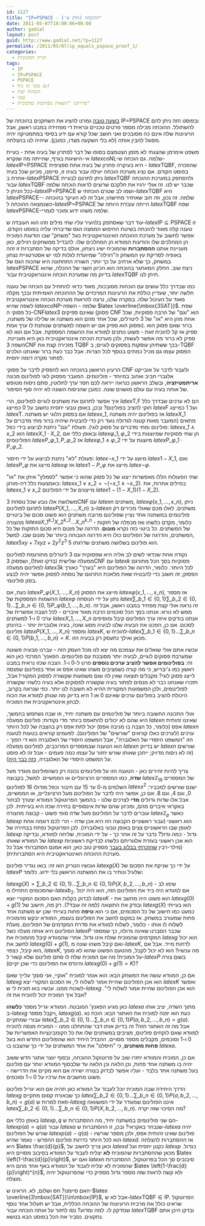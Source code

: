 ```yaml
---
id: 1127
title: "IP=PSPACE - ההוכחה (חלק א')"
date: 2011-05-07T18:09:06+00:00
author: gadial
layout: post
guid: http://www.gadial.net/?p=1127
permalink: /2011/05/07/ip_equals_pspace_proof_1/
categories:
  - תורת הסיבוכיות
tags:
  - IP
  - IP=PSPACE
  - PSPACE
  - גם טכני זה כיף!
  - הוכחות יפות
  - טכני
  - פרוייקט "תוצאות מפתיעות בסיבוכיות"
---
```

[בשעה טובה](http://www.gadial.net/?p=1074) גמרנו להציג את השחקנים בהוכחה של IP=PSPACE ובפוסט הזה ניתן להם להשתולל. ההוכחה מכילה מספר פרטים טכניים ונראית די מפחידה במבט ראשון, אבל הרעיונות שלה אינם כה מסובכים ואני חושב שכל קורא עם ידע בסיסי במתמטיקה יהיה מסוגל להבין אותה (לא בלי השקעה מצדו, כמובן). שיהיה לנו בהצלחה.

משפט אימרמן שהצגתי לא מזמן הצטמצם בסופו של דבר לפתרון של בעיה אחת - בעיית אי-הישיגות בגרף, שהייתה מה שנקרא $latex \mbox{coNL}$-שלמה. גם הוכחה ש-$latex \mbox{IP=PSPACE}$ היא בעיקרה פתרון של בעיה אחת ספציפית - $latex \mbox{TQBF}$, שהוזכרה בפוסט הקודם. אם נציג מערכת הוכחה יעילה עבור בעיה זו, סיימנו, מכיוון שכל בעיה אחרת ב-$latex \mbox{PSPACE}$ ניתן לתרגם לבעיית $latex \mbox{TQBF}$ ולהסתפק במערכת ההוכחה עבור $latex \mbox{TQBF}$ שכבר יש לנו. זה אולי ירגיז את חלקכם שרוצים לראות הוכחה שלמה ככל הניתן ל-$latex \mbox{IP=PSPACE}$ ושמו לב שטרם הוכחתי ש-$latex \mbox{TQBF}$ היא $latex \mbox{PSPACE}$-שלמה. זה נכון, וזה חוב שאחזיר מתישהו; אבל זה לא העיקר בהוכחה - כשנמצאה ההוכחה ל-$latex \mbox{IP=PSPACE}$ הייתה עובדת היותה של $latex \mbox{TQBF}$ שפה $latex \mbox{PSPACE}$-שלמה משהו ידוע ומוכר לגמרי.

עוד דבר שאסתפק בלהעיר עליו שתי מילים וזהו הוא העובדה ש-$latex \mbox{IP}\subseteq\mbox{PSPACE}$ זו טענה קלה מאוד להוכחה בשיטת החיפוש הממצה הגס שדיברתי עליה בפוסט הקודם. אפשר לחשוב על מערכת ההוכחה האינטראקטיבית כעל "משחק" שבו הודעות המוכיח הן המהלכים שלו והודעות המוודא הן המהלכים שלו. להבדיל ממשחקים רגילים, כאן מעניינת אותנו **ההסתברות** שהמוכיח ישיג ניצחון, אולם בדיקה של הסתברות זו זהה באופיה לסריקת עץ המשחק ה"רגילה" שמיועדת לגלות למי יש אסטרטגיית נצחון במשחק, כך שלא ארחיב על כך יותר; השורה התחתונה היא שהכוח הגס של $latex \mbox{PSPACE}$ ניצח שוב. החלק המאתגר בהוכחה הוא הכיוון השני של ההכלה, שהוא בדיוק מה שמערכת הוכחה אינטראקטיבית עבור $latex \mbox{TQBF}$ תיתן לנו.

כמו שבדרך כלל עושים עם הוכחות מסובכות, מאוד כדאי להתחיל עם הוכחה של טענה חלשה יותר, שעדיין כוללת את הרעיונות המרכזיים של הההוכחה האמיתית ובכך מקלה מאוד על העיכול שלה. במקרה שלנו, נרצה להראות מערכת הוכחה אינטראקטיבית לשפה שהיא $latex \mbox{coNP}$-שלמה - השפה $latex \overline{\mbox{3SAT}}$. שפת כל פסוקי ה-CNF$latex 3$ שאינם ספיקים (פסוק CNF הוא "וגם" של הרבה פסוקיות, שכל אחת מהן היא "או" של 3 ליטרלים, שכל אחד מהם הוא משתנה או שלילה של משתנה, ופסוק הוא ספיק אם יש השמה למשתנים שנותנת לו ערך אמת). ברור שאם פסוק הוא ספיק אז קל להוכיח זאת - פשוט נותנים למוודא את ההשמה המספקת. אבל אם הוא לא ספיק לא ברור מה אפשר לעשות, ולכן מערכת הוכחה אינטראקטיבית כאן היא מעניינת. השפה 3CNF מזכירה קצת את TQBF בכך ששתיהן עוסקות בפסוקים לוגיים; ב-TQBF הפסוק עצמו גם מכיל כמתים בנוסף לכל הצרות. אבל כבר כעת ברור שאנחנו הולכים לפתור מקרה דומה יחסית.

הרעיון הראשון בהוכחה הוא להפסיק לדבר על פסוקי CNF ולעבור לדבר על אובייקט אלגברי חביב ואהוב במיוחד - פולינומים. המעבר מפסוק לוגי לפולינום מכונה **אריתמטיזציה**, ובשלב הראשון כנראה ייראה לכם חסר ערך לחלוטין, סתם ניסוח מטופש של אותה בעיה עם עולם מושגים שונה. כמובן שהניסוח השונה לא יהיה סוף הסיפור.

איך אפשר לתרגם את משתנים לוגיים לפולינום, הרי $latex \mbox{T,F}$ הם לא ערכים שבדרך כלל חוקי להציב בפולינום? ובכן, באופן טבעי יחסית נחשוב על 0 כמייצג $latex \mbox{F}$ ועל 1 כמייצג $latex \mbox{T}$. אם בפסוק הלוגי יש משתנה $latex x\_{1}$, אז בפולינום יהיה משתנה $latex X\_{1}$ מתאים (המעבר מאות קטנה לגדולה נועד רק כדי להבטיח שיהיה ברור מתי מדברים על פולינום ומתי מדברים על פסוק לוגי). פעולת "וגם" ניתנת לביצוע בידי כפל: $latex x\_{1}\wedge x\_{2}$ הוא $latex X\_{1}\cdot X\_{2}$, ובאופן כללי אם $latex \varphi\_{1},\varphi\_{2}$ הן שתי פסוקיות שמיוצגות בידי הפולינומים $latex P\_{\varphi\_{1}},P\_{\varphi\_{2}}$ אז $latex \varphi\_{1}\wedge\varphi\_{2}$ מיוצגת על ידי $latex P\_{\varphi\_{1}}\cdot P\_{\varphi\_{2}}$.

פעולת "לא" ניתנת לביצוע על ידי חיסור: $latex \neg x\_{1}$ מיוצג על ידי $latex 1-X\_{1}$, ואם $latex P\_{\varphi}$ מייצג את $latex \varphi$ אז $latex 1-P\_{\varphi}$ מייצג את $latex \neg\varphi$.

שתי הפעולות הללו מאפשרות ייצוג של כל פסוק שהוא כי אפשר "לסמלץ" איתן את "או" באמצעות כלל דה-מורגן: $latex x\_{1}\vee x\_{2}=\neg\left(\neg x\_{1}\wedge\neg x\_{2}\right)$. במילים אחרות, את $latex x\_{1}\vee x\_{2}$ מייצגים על ידי הפולינום $latex 1-\left(1-X\_{1}\right)\left(1-X\_{2}\right)$.

משלושת אלו נובע שכל נוסחת 3CNF עם $latex n$ משתנים, $latex \varphi\left(x\_{1},\dots,x\_{n}\right)$, ניתן לתרגם לפולינום $latex P\left(X\_{1},\dots,X\_{n}\right)$ ב-$latex n$ משתנים. לאלו מכם שאולי מכירים רק פולינומים במשתנה אחד נציין שפולינום מרובה משתנים הוא פשוט סכום של ביטויים מהצורה $latex aX\_{1}^{k\_{1}}X\_{2}^{k\_{2}}\dots X\_{n}^{k\_{n}}$ - כלומר, מקדם כלשהו ואז מכפלה של חזקות של המשתנים. כל ביטוי כזה נקרא **מונום**. הדרגה של מונום היא סכום החזקות של כל המשתנים, והדרגה של הפולינום כולו היא הדרגה הגבוהה ביותר של מונום שבו. למשל, $latex 5xy+7xyz+2y^{2}z^{3}$ הוא פולינום בשלושה משתנים שדרגתו 5.

נקודה אחת שכדאי לשים לב אליה היא שפסוקית עם 3 ליטרלים מתורגמת לפולינום ממעלה שלישית (בדקו זאת!), ושפסוק 3CNF עם $latex k$ פסוקיות בסך הכל מתורגם לפולינום ממעלה $latex 3k$ לכל היותר. כלומר, הדרגה של הפולינום היא "בערך" כאורך הפסוק; זה חשוב כדי להבטיח שאת מלאכת התרגום של נוסחה לפסוק אפשר יהיה לבצע בזמן פולינומי.

כעת, אם $latex P\_{\varphi}\left(X\_{1},\dots,X\_{n}\right)$ מייצג את הפסוק $latex \varphi\left(x\_{1},\dots,x\_{n}\right)$, אז מספר ההשמות המספקות של $latex \varphi$ נתון על ידי הנוסחה $latex \sum\_{b\_{1}\in\left\{ 0,1\right\} }\sum\_{b\_{2}\in\left\{ 0,1\right\} }\dots\sum\_{b\_{n}\in\left\{ 0,1\right\} }P\_{\varphi}\left(b\_{1},\dots,b\_{n}\right)$. זה נראה אולי קצת מפחיד במבט ראשון, אבל זה ממש לא נורא: אנחנו בסך הכל סוכמים הרבה מאוד איברים - לכל הצבה אפשרית של ערכי 0 ו-1 למשתנים $latex X\_{1},\dots,X\_{n}$ אנחנו בודקים איזה ערך הפולינום קיבל ומוסיפים לסכום. אם כן, הפכנו את הבעיה שלנו לבעיה מסוג שונה, בעיה אלגברית יותר - בהינתן פולינום $latex P\left(X\_{1},\dots,X\_{n}\right)$ ומספר $latex K$, להוכיח ש-$latex \sum\_{b\_{1}\in\left\{ 0,1\right\} }\dots\sum\_{b\_{n}\in\left\{ 0,1\right\} }P\left(b\_{1},\dots,b\_{n}\right)=K$. מכאן ואילך נתעסק רק בבעיה הזו.

עכשיו אתם אולי שואלים את עצמכם מה יצא לנו מכל העסק הזה - עברנו מבעיה פשוטה שמערבת פסוקים לוגיים, לבעיה יותר מסובכת עם פולינומים. הפאנץ' המרכזי כאן הוא זה: **בפולינומים אפשר להציב ערכים נוספים** פרט ל-0 ו-1. הצבה שכזו נראית במבט ראשון כמו ג'יבריש, כי מה קורה כשמציבים משהו שאינו אפס או אחד בפולינום שמנסה לייצג פסוק לוגי? מקבלים תוצאה שאין לה שום משמעות שקשורה לפסוק המקורי! אבל, תזכרו שאנחנו כבר לא מנסים לפתור בעיה שקשורה לפסוקים אלא בעיה כלשהי שקשורה לפולינומים, ולכן המשמעות המקורית ההיא לא חשובה לנו יותר. כפי שנראה בקרוב, היכולת להציב בפולינום ערכים שאינם 0 או 1 היא בדיוק מה שנותן למוודא את הכוח לבחון אינטראקטיבית את המוכיח.

אולי התכונה החשובה ביותר של פולינומים עם משתנה יחיד, וזו שבה נשתמש בהמשך, היא שהם לא יכולים להתאפס ביותר מדי נקודות: פולינום ממעלה $latex n$ שאיננו זהותית אפס (כלומר, כל הצבה בו מניבה אפס) יכול לתת אפס רק בהצבה של לכל היותר $latex n$ ערכים (לערכים כאלו קוראים "שורשים" של הפולינום). לפעמים קוראים בטעות לטענה הזו "המשפט היסודי של האלגברה", אבל המשפט היסודי של האלגברה הוא די הפוך - הוא הטענה שבמספרים המרוכבים, לפולינום ממעלה $latex n$ יש בדיוק $latex n$ שורשים (זה לא ניסוח מדויק; ייתכן שאותו שורש יחזור על עצמו כמה פעמים - אבל זה לא פוסט על המשפט היסודי של האלגברה, [כזה כבר היה](http://www.gadial.net/?p=215)).

צריך להיות זהירים כאן - הטענה הזו על פולינומים נכונה רק כשהפולינום מוגדר מעל **שדה**, כמו המספרים הרציונליים או הממשיים. למשל, בקבוצה $latex \mathbb{Z}_{16}$ של המספרים השלמים מ-0 עד 15 עם חיבור וכפל מודולו 16 לפולינום $latex x^{2}$ ישנם שורשים למכביר: 0, וגם 4, וגם 8. אם כן, אפשר היה לדבר על הפולינום מעל הרציונליים, או הממשיים, אבל אלו שדות גדולים **מדי** לצרכים שלנו - בהמשך הפרוטוקול המוודא יצטרך לבחור באקראי איברים מהם, ומכיוון שהם שדות אינסופיים בחירה שכזו היא בעייתית. לכן עוברים לדבר על הפולינום מעל שדה סופי פשוט - קבוצה מהצורה $latex \mathbb{Z}_{p}$ כאשר $latex p$ הוא ראשוני (עבור ראשוניים הקבוצה הזו היא אכן שדה - הרי לכם דוגמה אחת לאופן שבו הראשוניים צצים באופן טבעי באלגברה). לכן הפרוטקול נפתח בבחירה של $latex p$ גדול - כמה גדול? נדבר על זה אחר כך - על ידי המוכיח, שליחה למוודא, ובדיקה של המוודא שאותו $latex p$ הוא אכן ראשוני בעזרת אלגוריתם כלשהו לבדיקת ראשוניות (מילר-רבין [שהזכרתי בבלוג בעבר](http://www.gadial.net/?p=202) מספיק טוב כאן; הוא אמנם הסתברותי אבל כל מערכת ההוכחה האינטראקטיבית היא הסתברותית).

ועכשיו הטריק הוא זה: בואו נגדיר פולינום $latex g\left(X\right)$ על ידי כך שניקח את הסכום של $latex P$ שלעיל ונותיר בו את המשתנה הראשון בלי ידוע. כלומר:

$latex g\left(X\right)=\sum\_{b\_{2}\in\left\{ 0,1\right\} }\dots\sum\_{b\_{n}\in\left\{ 0,1\right\} }P\left(X,b\_{2},\dots,b\_{n}\right)$ - שימו לב שהסכומים התחילו מ-$latex b_{2}$. אם למוודא היה ביד את הפולינום הזה, הוא היה יכול לבדוק בקלות האם הסכום המקורי יוצא $latex K$ - הוא פשוט היה מחשב את $latex g\left(0\right)+g\left(1\right)$ ובודק את התוצאה (למה זה עובד?). רק מה, חישוב של $latex g\left(X\right)$ הוא בעייתי כמעט כמו חישוב של כל הסכומים, אם כי הוא **טיפה** פחות בעייתי שכן יש משתנה אחד פחות שמעורב במשחק. אז במקום לחשב את הפולינום בעצמו, המוודא יבקש מהמוכיח לשלוח לו אותו - כלומר, לשלוח למוודא את סדרת המקדמים של הפולינום. מעלת הפולינום היא אותה מעלה כשל $latex P$ שכבר הסברנו שאינה גדולה, כך שמספר המקדמים שהמוכיח שולח אינו גדול. אחרי שהמוודא קיבל מהמוכיח את $latex g$ הוא יכול לחשב את $latex g\left(0\right)+g\left(1\right)$, ואם קיבל משהו שונה מ-$latex K$, לדחות מייד. אבל אם הוא קיבל, כצפוי, $latex K$, מה עכשיו? הוא לא יכול לקבל, מהטעם הפשוט שהוא לא סומך על המוכיח! מה אם המוכיח שלח לו סתם פולינום שלא קשור ל-$latex P$ בשום צורה (והינדס את הפולינום כדי שכן יקיים $latex g\left(0\right)+g\left(1\right)=K$)?

אם כן, המוודא עושה את המשחק הבא: הוא אומר למוכיח "אוקיי, אני סומך עלייך שאם $latex g$ הוא אכן הפולינום שהיית אמור לשלוח לי, אז הסכום המקורי יצא $latex K$ ואפשר לשכוח ממנו. עכשיו בוא תוכיח לי ש-$latex g$ הוא אכן הפולינום שהיית אמור לשלוח לי". אבל איך המוכיח יכול להוכיח את זה?

כאן מגיע הפאנץ' המובטח. המוודא יגריל מספר **כלשהו** $latex a$ מתוך השדה, יציב אותו ב-$latex g$ ויקבל מספר, $latex g\left(a\right)$. כעת הוא יפנה למוכיח את האתגר הבא: הוכח נא עבורי שמתקיים $latex \sum\_{b\_{2}\in\left\{ 0,1\right\} }\dots\sum\_{b\_{n}\in\left\{ 0,1\right\} }P\left(a,b\_{2},\dots,b\_{n}\right)=g\left(a\right)$. אבל מה זה האתגר הזה? זה בדיוק אותו דבר שהתחלנו ממנו - המוכיח מנסה להוכיח למוודא שאם לוקחים פולינום, מציבים במשתנים שלו את כל הקומבינציות האפשריות של 0 ו-1 וסוכמים, מקבלים מספר מסויים. ההבדל היחיד הוא שהפולינום החדש הוא בעל **פחות משתנים**, כי "חיסלנו" את אחד המשתנים על ידי כך שהצבנו בו $latex a$.

אם כן, המוכיח והמוודא יחזרו שוב על פרוטוקול ההוכחה, ובסוף יווצר אתגר חדש ששוב יהיה בו משתנה אחד פחות, וכן הלאה וכן הלאה עד שלבסוף המוודא יוותר עם פולינום בעל משתנה אחד בלבד - ועליו אפשר לבדוק בצורה ישירה אם הוא מקיים את הדרישה - פשוט מחשבים את ערכיו על 0 ו-1 וסוכמים.

הדרך היחידה שבה המוכיח יוכל לעבוד על המוודא כאן תהיה אם הוא יגריל פולינום $latex g$ כך שבאורח קסום מתקיים $latex \sum\_{b\_{2}\in\left\{ 0,1\right\} }\dots\sum\_{b\_{n}\in\left\{ 0,1\right\} }P\left(a,b\_{2},\dots,b\_{n}\right)=g\left(a\right)$ וזאת למרות ש-$latex g$ איננו הפולינום שמוגדר על ידי המשוואה $latex \sum\_{b\_{2}\in\left\{ 0,1\right\} }\dots\sum\_{b\_{n}\in\left\{ 0,1\right\} }P\left(X,b\_{2},\dots,b\_{n}\right)$. מה הסיכוי שזה יקרה?

באופן כללי אם $latex p,q$ הם שני פולינומים במשתנה יחיד, מה ההסתברות ש-$latex p\left(a\right)=q\left(a\right)$ עבור $latex a$ שנבחר באקראי? ובכן, זו ההסתברות ש-$latex a$ יהיה שורש של הפולינום $latex p\left(a\right)-q\left(a\right)$ - פולינום שאינו זהותית אפס, ולכן מספר שורשיו הוא לכל היותר כדרגת פולינום ההפרש - נאמר שהיא $latex d$. אז ההסתברות להצלחה היא $latex \frac{d}{p}$, וכאן צריך לחשוב על $latex d$ כקטן יחסית ועל $latex p$ כגדול. מכאן שההסתברות שהמוכיח **לא** יצליח לעבוד על המוודא בסיבוב מסויים היא $latex \left(1-\frac{d}{p}\right)$, ואם יש $latex n$ סיבובים סך הכל בפרוטוקול, ההסתברות שהמוכיח לא יצליח לעבוד על המוודא באף אחד מהם היא $latex \left(1-\frac{d}{p}\right)^{n}$, ולא קשה לראות שזה מספר גדול מספיק כדי שהפרוטוקול יהיה מוצלח.

האם סיימנו? חס ושלום, לא. הראינו ש-$latex \overline{3\mbox{SAT}}\in\mbox{IP}$, אבל לא ש-$latex \mbox{TQBF}\in\mbox{IP}$. הפרוטקול שראינו כולל את מרבית הרעיונות של ההוכחה הכללית, אבל יש תעלול אחד נוסף שנזדקק לו. למה ומדוע? נסו לחזור על אותה הוכחה עבור $latex \mbox{TQBF}$ ובדקו היכן אתם נתקעים. נסביר את הכל בפוסט הבא בנושא.